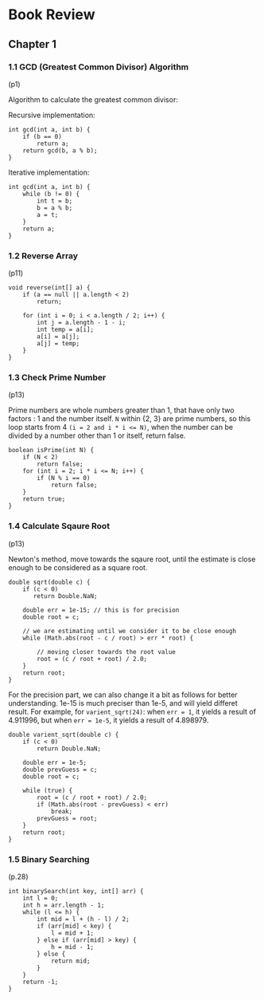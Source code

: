 # Book Review

## Chapter 1

### 1.1 GCD (Greatest Common Divisor) Algorithm

(p1)

Algorithm to calculate the greatest common divisor:

Recursive implementation:

```
int gcd(int a, int b) {
    if (b == 0)
        return a;
    return gcd(b, a % b);
}
```

Iterative implementation:

```
int gcd(int a, int b) {
    while (b != 0) {
        int t = b;
        b = a % b;
        a = t;
    }
    return a;
}
```

### 1.2 Reverse Array

(p11)

```
void reverse(int[] a) {
    if (a == null || a.length < 2)
        return;

    for (int i = 0; i < a.length / 2; i++) {
        int j = a.length - 1 - i;
        int temp = a[i];
        a[i] = a[j];
        a[j] = temp;
    }
}
```

### 1.3 Check Prime Number

(p13)

Prime numbers are whole numbers greater than 1, that have only two factors : 1 and the number itself. `N` within {2, 3} are prime numbers, so this loop starts from 4 `(i = 2 and i * i <= N)`, when the number can be divided by a number other than 1 or itself, return false.

```
boolean isPrime(int N) {
    if (N < 2)
        return false;
    for (int i = 2; i * i <= N; i++) {
        if (N % i == 0)
            return false;
    }
    return true;
}
```

### 1.4 Calculate Sqaure Root

(p13)

Newton's method, move towards the sqaure root, until the estimate is close enough to be considered as a square root.

```
double sqrt(double c) {
    if (c < 0)
       return Double.NaN;

    double err = 1e-15; // this is for precision
    double root = c;

    // we are estimating until we consider it to be close enough
    while (Math.abs(root - c / root) > err * root) {

        // moving closer towards the root value
        root = (c / root + root) / 2.0;
    }
    return root;
}
```

For the precision part, we can also change it a bit as follows for better understanding. 1e-15 is much preciser than 1e-5, and will yield differet result. For example, for `varient_sqrt(24)`: when `err = 1`, it yields a result of 4.911996, but when `err = 1e-5`, it yields a result of 4.898979.

```
double varient_sqrt(double c) {
    if (c < 0)
        return Double.NaN;

    double err = 1e-5;
    double prevGuess = c;
    double root = c;

    while (true) {
        root = (c / root + root) / 2.0;
        if (Math.abs(root - prevGuess) < err)
            break;
        prevGuess = root;
    }
    return root;
}
```

### 1.5 Binary Searching

(p.28)

```
int binarySearch(int key, int[] arr) {
    int l = 0;
    int h = arr.length - 1;
    while (l <= h) {
        int mid = l + (h - l) / 2;
        if (arr[mid] < key) {
            l = mid + 1;
        } else if (arr[mid] > key) {
            h = mid - 1;
        } else {
            return mid;
        }
    }
    return -1;
}
```

